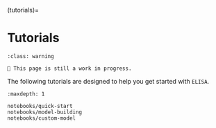 (tutorials)=

# Tutorials

```{admonition} Warning
:class: warning

🚧 This page is still a work in progress.
```

The following tutorials are designed to help you get started with ``ELISA``.

```{toctree}
:maxdepth: 1

notebooks/quick-start
notebooks/model-building
notebooks/custom-model
```
